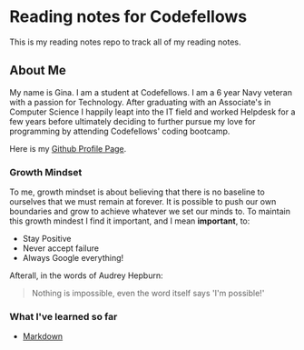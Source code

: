 # Reading notes for Codefellows

This is my reading notes repo to track all of my reading notes.

## About Me

My name is Gina. I am a student at Codefellows. I am a 6 year Navy veteran with a passion for Technology. After graduating with an Associate's in Computer Science I happily leapt into the IT field and worked Helpdesk for a few years before ultimately deciding to further pursue my love for programming by attending Codefellows' coding bootcamp.

Here is my [Github Profile Page](https://github.com/GinaHobbs).

### Growth Mindset

To me, growth mindset is about believing that there is no baseline to ourselves that we must remain at forever. It is possible to push our own boundaries and grow to achieve whatever we set our minds to. To maintain this growth mindest I find it important, and I mean **important**, to:

* Stay Positive
* Never accept failure
* Always Google everything!

Afterall, in the words of Audrey Hepburn:
> Nothing is impossible, even the word itself says 'I'm possible!'

### What I've learned so far

* [Markdown](https://ginahobbs.github.io/reading-notes/markdown)

